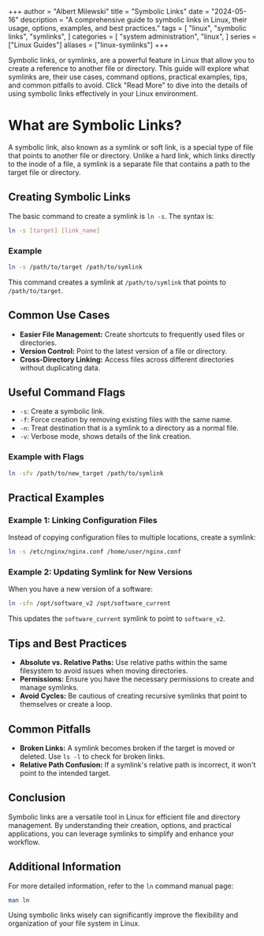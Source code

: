 
+++
author = "Albert Milewski"
title = "Symbolic Links"
date = "2024-05-16"
description = "A comprehensive guide to symbolic links in Linux, their usage, options, examples, and best practices."
tags = [
    "linux",
    "symbolic links",
    "symlinks",
]
categories = [
    "system administration",
    "linux",
]
series = ["Linux Guides"]
aliases = ["linux-symlinks"]
+++

Symbolic links, or symlinks, are a powerful feature in Linux that allow you to create a reference to another file or directory. This guide will explore what symlinks are, their use cases, command options, practical examples, tips, and common pitfalls to avoid. Click "Read More" to dive into the details of using symbolic links effectively in your Linux environment.

<!--more-->

# What are Symbolic Links?

A symbolic link, also known as a symlink or soft link, is a special type of file that points to another file or directory. Unlike a hard link, which links directly to the inode of a file, a symlink is a separate file that contains a path to the target file or directory.

## Creating Symbolic Links

The basic command to create a symlink is `ln -s`. The syntax is:

```bash
ln -s [target] [link_name]
```

### Example

```bash
ln -s /path/to/target /path/to/symlink
```

This command creates a symlink at `/path/to/symlink` that points to `/path/to/target`.

## Common Use Cases

- **Easier File Management:** Create shortcuts to frequently used files or directories.
- **Version Control:** Point to the latest version of a file or directory.
- **Cross-Directory Linking:** Access files across different directories without duplicating data.

## Useful Command Flags

- `-s`: Create a symbolic link.
- `-f`: Force creation by removing existing files with the same name.
- `-n`: Treat destination that is a symlink to a directory as a normal file.
- `-v`: Verbose mode, shows details of the link creation.

### Example with Flags

```bash
ln -sfv /path/to/new_target /path/to/symlink
```

## Practical Examples

### Example 1: Linking Configuration Files

Instead of copying configuration files to multiple locations, create a symlink:

```bash
ln -s /etc/nginx/nginx.conf /home/user/nginx.conf
```

### Example 2: Updating Symlink for New Versions

When you have a new version of a software:

```bash
ln -sfn /opt/software_v2 /opt/software_current
```

This updates the `software_current` symlink to point to `software_v2`.

## Tips and Best Practices

- **Absolute vs. Relative Paths:** Use relative paths within the same filesystem to avoid issues when moving directories.
- **Permissions:** Ensure you have the necessary permissions to create and manage symlinks.
- **Avoid Cycles:** Be cautious of creating recursive symlinks that point to themselves or create a loop.

## Common Pitfalls

- **Broken Links:** A symlink becomes broken if the target is moved or deleted. Use `ls -l` to check for broken links.
- **Relative Path Confusion:** If a symlink's relative path is incorrect, it won't point to the intended target.

## Conclusion

Symbolic links are a versatile tool in Linux for efficient file and directory management. By understanding their creation, options, and practical applications, you can leverage symlinks to simplify and enhance your workflow.

## Additional Information

For more detailed information, refer to the `ln` command manual page:

```bash
man ln
```

Using symbolic links wisely can significantly improve the flexibility and organization of your file system in Linux.
